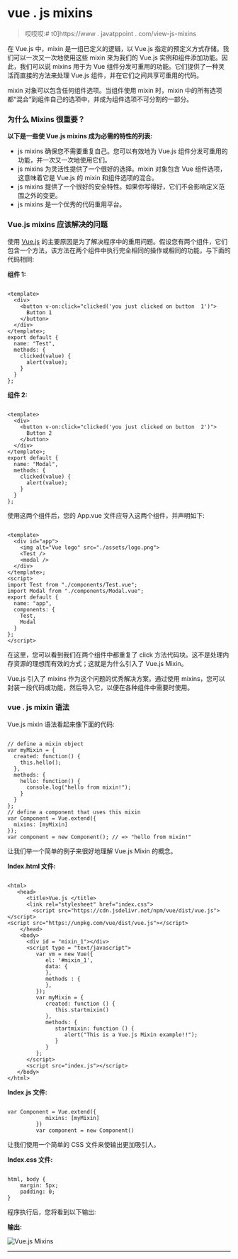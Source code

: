 # vue . js mixins

> 哎哎哎:# t0]https://www . javatppoint . com/view-js-mixins

在 Vue.js 中，mixin 是一组已定义的逻辑，以 Vue.js 指定的预定义方式存储。我们可以一次又一次地使用这些 mixin 来为我们的 Vue.js 实例和组件添加功能。因此，我们可以说 mixins 用于为 Vue 组件分发可重用的功能。它们提供了一种灵活而直接的方法来处理 Vue.js 组件，并在它们之间共享可重用的代码。

mixin 对象可以包含任何组件选项。当组件使用 mixin 时，mixin 中的所有选项都“混合”到组件自己的选项中，并成为组件选项不可分割的一部分。

### 为什么 Mixins 很重要？

**以下是一些使 Vue.js mixins 成为必需的特性的列表:**

*   js mixins 确保您不需要重复自己。您可以有效地为 Vue.js 组件分发可重用的功能，并一次又一次地使用它们。
*   js mixins 为灵活性提供了一个很好的选择。mixin 对象包含 Vue 组件选项，这意味着它是 Vue.js 的 mixin 和组件选项的混合。
*   js mixins 提供了一个很好的安全特性。如果你写得好，它们不会影响定义范围之外的变更。
*   js mixins 是一个优秀的代码重用平台。

### Vue.js mixins 应该解决的问题

使用 [Vue.js](https://www.javatpoint.com/vue-js) 的主要原因是为了解决程序中的重用问题。假设您有两个组件，它们包含一个方法，该方法在两个组件中执行完全相同的操作或相同的功能，与下面的代码相同:

**组件 1:**

```

<template>
  <div>
    <button v-on:click="clicked('you just clicked on button  1')">
      Button 1
    </button>
  </div>
</template>;
export default {
  name: "Test",
  methods: {
    clicked(value) {
      alert(value);
    }
  }
};

```

**组件 2:**

```

<template>
  <div>
    <button v-on:click="clicked('you just clicked on button  2')">
      Button 2
    </button>
  </div>
</template>;
export default {
  name: "Modal",
  methods: {
    clicked(value) {
      alert(value);
    }
  }
};

```

使用这两个组件后，您的 App.vue 文件应导入这两个组件，并声明如下:

```

<template>
  <div id="app">
    <img alt="Vue logo" src="./assets/logo.png">
    <Test />
    <modal />
  </div>
</template>;
<script>
import Test from "./components/Test.vue";
import Modal from "./components/Modal.vue";
export default {
  name: "app",
  components: {
    Test,
    Modal
  }
};
</script>

```

在这里，您可以看到我们在两个组件中都重复了 click 方法代码块。这不是处理内存资源的理想而有效的方式；这就是为什么引入了 Vue.js Mixin。

Vue.js 引入了 mixins 作为这个问题的优秀解决方案。通过使用 mixins，您可以封装一段代码或功能，然后导入它，以便在各种组件中需要时使用。

### vue . js mixin 语法

Vue.js mixin 语法看起来像下面的代码:

```

// define a mixin object
var myMixin = {
  created: function() {
    this.hello();
  },
  methods: {
    hello: function() {
      console.log("hello from mixin!");
    }
  }
};
// define a component that uses this mixin
var Component = Vue.extend({
  mixins: [myMixin]
});
var component = new Component(); // => "hello from mixin!"

```

让我们举一个简单的例子来很好地理解 Vue.js Mixin 的概念。

**Index.html 文件:**

```

<html>
   <head>
      <title>Vue.js </title>
      <link rel="stylesheet" href="index.css">
        <script src="https://cdn.jsdelivr.net/npm/vue/dist/vue.js"></script>
<script src="https://unpkg.com/vue/dist/vue.js"></script>
    </head>
    <body>
      <div id = "mixin_1"></div>
      <script type = "text/javascript">
         var vm = new Vue({
            el: '#mixin_1',
            data: {
            },
            methods : {
            },
         });
         var myMixin = {
            created: function () {
               this.startmixin()
            },
            methods: {
               startmixin: function () {
                  alert("This is a Vue.js Mixin example!!");
               }
            }
         };
      </script>
      <script src="index.js"></script>
   </body>
</html>

```

**Index.js 文件:**

```

var Component = Vue.extend({
            mixins: [myMixin]
         })
         var component = new Component()

```

让我们使用一个简单的 CSS 文件来使输出更加吸引人。

**Index.css 文件:**

```

html, body {
    margin: 5px;
    padding: 0;
}

```

程序执行后，您将看到以下输出:

**输出:**

![Vue.js Mixins](../Images/892afe4b2846e0929bb90f346d1c8625.png)

* * *